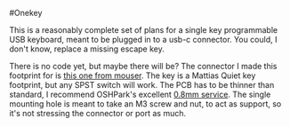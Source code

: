 #Onekey

This is a reasonably complete set of plans for a single key programmable USB keyboard, meant to be plugged in to a usb-c connector. You could, I don't know, replace a missing escape key.

There is no code yet, but maybe there will be? The connector I made this footprint for is [this one from mouser](http://www.mouser.com/Search/ProductDetail.aspx?R=12401562E4%232Avirtualkey52350000virtualkey523-12401562E4%232A). The key is a Mattias Quiet key footprint, but any SPST switch will work. The PCB has to be thinner than standard, I recommend OSHPark's excellent [0.8mm service](http://docs.oshpark.com/services/two-layer-hhdc/). The single mounting hole is meant to take an M3 screw and nut, to act as support, so it's not stressing the connector or port as much.
